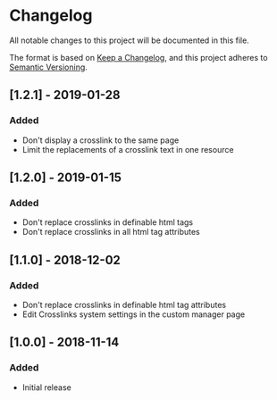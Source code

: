 # Changelog
All notable changes to this project will be documented in this file.

The format is based on [Keep a Changelog](https://keepachangelog.com/en/1.0.0/),
and this project adheres to [Semantic Versioning](https://semver.org/spec/v2.0.0.html).

## [1.2.1] - 2019-01-28
### Added
- Don't display a crosslink to the same page
- Limit the replacements of a crosslink text in one resource

## [1.2.0] - 2019-01-15
### Added
- Don't replace crosslinks in definable html tags
- Don't replace crosslinks in all html tag attributes

## [1.1.0] - 2018-12-02
### Added
- Don't replace crosslinks in definable html tag attributes
- Edit Crosslinks system settings in the custom manager page

## [1.0.0] - 2018-11-14
### Added
- Initial release

